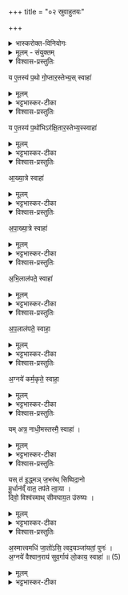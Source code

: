 +++
title = "०२ स्रुवाहुतयः"

+++
<div class="js_include" url="/vedAH_yajuH/taittirIyam/sArasvata-vibhAgaH/AraNyakam/sarva-prastutiH/04_pitR-medhAdi/02_sruvAhutayaH"  newLevelForH1="1" includeTitle="true">


<details><summary>भास्करोक्त-विनियोगः</summary>

1अथ नव स्रुवाहुतीर् जुहोति - य एतस्येति ॥ सर्वाणि यजूंषि । 
</details>


<details><summary>मूलम् - संयुक्तम्</summary>

य ए॒तस्य॑ प॒थो गो॒प्तार॒स्तेभ्य॒स्स्वाहा॒  
य ए॒तस्य॑ प॒थो र॑क्षि॒तार॒स्तेभ्य॒स्स्वाहा॒  
य ए॒तस्य॑ प॒थो॑भिऽर॑क्षि॒तार॒स्तेभ्य॒स्स्वाहा॑  
ऽऽख्या॒त्रे स्वाहा॑ऽपाख्या॒त्रे स्वाहा॑  
ऽभि॒लाल॑पते॒ स्वाहा॑ऽप॒लाल॑पते॒ स्वाहा॒  
ऽग्नये॑ कर्म॒कृते॒ स्वाहा॒  
यमत्र॒ नाधी॒मस्तस्मै॒ स्वाहा॑ ।  
</details>

<details open><summary>विश्वास-प्रस्तुतिः</summary>

य ए॒तस्य॑ प॒थो गो॒प्तार॒स्तेभ्य॒स् स्वाहा॑
</details>

<details><summary>मूलम्</summary>

य ए॒तस्य॑ प॒थो गो॒प्तार॒स्तेभ्य॒स्स्वाहा॒
</details>

<details><summary>भट्टभास्कर-टीका</summary>

येन पथा प्रेतो गच्छत्य् एतस्य पथः ये गोप्तारः सुखेनातिवाहयितारस् तेभ्यस्स्वाहा हुतमस्तु । 
</details>

<details open><summary>विश्वास-प्रस्तुतिः</summary>

य ए॒तस्य॑ प॒थो॑भिऽर॑क्षि॒तार॒स्तेभ्य॒स्स्वाहा॑
</details>

<details><summary>मूलम्</summary>

य ए॒तस्य॑ प॒थो॑भिऽर॑क्षि॒तार॒स्तेभ्य॒स्स्वाहा॑
</details>
  
<details><summary>भट्टभास्कर-टीका</summary>

येऽप्य् एतत्पथो रक्षितारः मार्गस्य सम्यङ्निपादयितारः । अभिरक्षितारो ऽभितस्स्थित्वा पालयितारः । 
</details>


<details open><summary>विश्वास-प्रस्तुतिः</summary>

आ॒ख्या॒त्रे स्वाहा॑
</details>

<details><summary>मूलम्</summary>

आ॒ख्या॒त्रे स्वाहा॑
</details>

<details><summary>भट्टभास्कर-टीका</summary>

आख्याता सम्यक् पथामाख्याता 
</details>


<details open><summary>विश्वास-प्रस्तुतिः</summary>

अ॒पा॒ख्या॒त्रे स्वाहा॑
</details>

<details><summary>मूलम्</summary>

अ॒पा॒ख्या॒त्रे स्वाहा॑
</details>

<details><summary>भट्टभास्कर-टीका</summary>

अपाख्याता अधार्मिकेभ्यो ऽसन्मार्गख्यापयिता । 
</details>


<details open><summary>विश्वास-प्रस्तुतिः</summary>

अ॒भि॒लाल॑पते॒ स्वाहा॑
</details>

<details><summary>मूलम्</summary>

अ॒भि॒लाल॑पते॒ स्वाहा॑
</details>
  
<details><summary>भट्टभास्कर-टीका</summary>

अभिलालपते अभिगम्य पुनःपुनः मार्गम् आचक्षाणाय इतइतो भवतीति । 
</details>


<details open><summary>विश्वास-प्रस्तुतिः</summary>

अ॒प॒लाल॑पते॒ स्वाहा॒  
</details>

<details><summary>मूलम्</summary>

अ॒प॒लाल॑पते॒ स्वाहा॒  
</details>

<details><summary>भट्टभास्कर-टीका</summary>

अपलालपते असद्भ्यो ऽसन्मार्गं पुनःपुनो ऽपालपते नेह पन्था नेह पन्था इति । 
</details>


<details open><summary>विश्वास-प्रस्तुतिः</summary>

अ॒ग्नये॑ कर्म॒कृते॒ स्वाहा॒
</details>

<details><summary>मूलम्</summary>

अ॒ग्नये॑ कर्म॒कृते॒ स्वाहा॒
</details>

<details><summary>भट्टभास्कर-टीका</summary>

कर्मकृते हव्यकव्यादिवहनकर्मकारिणे । 
</details>


<details open><summary>विश्वास-प्रस्तुतिः</summary>

यम् अत्र॒ नाधी॒मस्तस्मै॒ स्वाहा॑ ।
</details>

<details><summary>मूलम्</summary>

यमत्र॒ नाधी॒मस्तस्मै॒ स्वाहा॑ ।
</details>

<details><summary>भट्टभास्कर-टीका</summary>

यं चाग्निम् अन्यमप्य् अत्र प्रकरणे स्मर्तव्यम् अङ्गभूतं नाधीमः न स्मरामो ऽनाम्नानान् नाधीमहे वा तस्मै स्वाहेति ॥  
</details>


<details open><summary>विश्वास-प्रस्तुतिः</summary>

यस् त॑ इ॒द्ध्मञ् ज॒भर॑थ् सिष्विदा॒नो  
मू॒र्धान॑व्ँ वात॒ तप॑ते त्वा॒या ।  
दिवो॒ विश्व॑स्माथ् सीमघाय॒त उ॑रुष्यः ।  
</details>

<details><summary>मूलम्</summary>

यस्त॑ इ॒द्ध्मञ्ज॒भर॑त्सिष्विदा॒नो मू॒र्धान॑व्ँ वात॒ तप॑ते त्वा॒या ।  
दिवो॒ विश्व॑स्मात्सीमघाय॒त उ॑रुष्यः ।  
</details>

<details><summary>भट्टभास्कर-टीका</summary>

2यस्त इति त्रिपदा त्रिष्टुप् ॥ हे प्रेत! [हे अग्ने यः राक्षसादिस् ते तव इध्मं जभरद् अपहरत्य् अथवा त्वाया त्वदीयस्य दग्धस्य प्रेतस्य मूर्धानं स्वयं सिष्विदानः स्वेदं प्राप्तस्सन् ततपते अतिशयेन तापं करोति । शास्त्रीयदहनसाधनस्येध्मस्यापहारेण वा स्वकीयस्वेदेन मूर्धानं द्रवीकुर्वन्वा ते शास्त्रीयदाहं विनाश्य स्वर्गं विहन्ति दिवः स्वर्गस्य अघायतो ऽघं पापं विघ्नं य इच्छति तस्माद् विश्वस्मात् सीं सर्वस्मादपि राक्षसादेर् उरुष्यो ऽयं प्रेतो रक्षणीयः] ॥  
</details>


<details open><summary>विश्वास-प्रस्तुतिः</summary>

अ॒स्मात्त्वमधि॑ जा॒तो॑ऽसि॒ त्वद॒यञ्जा॑यतां॒ पुनः॑ ।  
अ॒ग्नये॑ वैश्वान॒राय॑ सुव॒र्गाय॑ लो॒काय॒ स्वाहा॑ ॥ (5)  
</details>

<details><summary>मूलम्</summary>

अ॒स्मात्त्वमधि॑ जा॒तो॑ऽसि॒ त्वद॒यञ्जा॑यतां॒ पुनः॑ ।  
अ॒ग्नये॑ वैश्वान॒राय॑ सुव॒र्गाय॑ लो॒काय॒ स्वाहा॑ ॥ (5)  
</details>

<details><summary>भट्टभास्कर-टीका</summary>

3अस्मादित्य् अनुष्टुप् ॥ हे अग्ने ! त्वमस्माद् अधिजातोऽसि पूर्वमिदानीं त्वत्तो ऽयं पुनर्जायतां पुण्यां गतिं प्राप्नोतु । तस्मै तुभ्यम् अग्नये वैश्वानराय सुवर्गाय लोकाय तद्धेतवे स्वाहा हुतमस्तु ॥  
इत्यारण्यके चतुर्थे द्वितीयोऽनुवाकः ॥
</details>

</div>